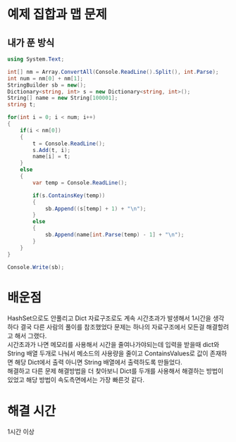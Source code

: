# 예제 집합과 맵 문제

## 내가 푼 방식
``` cs
using System.Text;

int[] nm = Array.ConvertAll(Console.ReadLine().Split(), int.Parse);
int num = nm[0] + nm[1];
StringBuilder sb = new();
Dictionary<string, int> s = new Dictionary<string, int>();
String[] name = new String[100001];
string t;

for(int i = 0; i < num; i++)
{
    if(i < nm[0])
    {
        t = Console.ReadLine();
        s.Add(t, i);
        name[i] = t;
    }
    else
    {   
        var temp = Console.ReadLine();

        if(s.ContainsKey(temp))
        {
            sb.Append((s[temp] + 1) + "\n");
        }
        else
        {
            sb.Append(name[int.Parse(temp) - 1] + "\n");
        }
    }
}

Console.Write(sb);
```

# 배운점
HashSet으로도 안풀리고 Dict 자료구조로도 계속 시간초과가 발생해서 1시간을 생각하다 결국 다른 사람의 풀이를 참조했었다 문제는 하나의 자료구조에서 모든걸 해결할려고 해서 그랬다.  
시간초과가 나면 메모리를 사용해서 시간을 줄여나가야되는데 입력을 받을때 dict와 String 배열 두개로 나눠서 메소드의 사용량을 줄이고 ContainsValues로 값이 존재하면 해당 Dict에서 출력 아니면 String 배열에서 출력하도록 만들었다.  
해결하고 다른 문제 해결방법을 더 찾아보니 Dict를 두개를 사용해서 해결하는 방법이 있었고 해당 방법이 속도측면에서는 가장 빠른것 같다.  

# 해결 시간
1시간 이상  
